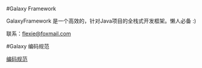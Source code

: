 #Galaxy Framework

GalaxyFramework 是一个高效的，针对Java项目的全栈式开发框架。懒人必备 :)


联系：flexie@foxmail.com


#Galaxy 编码规范

[编码规范](codestyle.md)